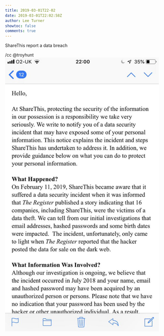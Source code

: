 ```yaml
---
title: 2019-03-01T22-02
date: 2019-03-01T22:02:58Z
author: Lee Turner
showtoc: false
comments: true
---
```


ShareThis report a data breach 

/cc @troyhunt ![](/img/x//1101603761083113472-D0mux5yXQActVa3.jpg)

